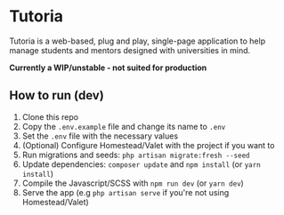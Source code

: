 # Tutoria
Tutoria is a web-based, plug and play, single-page application to help manage students and mentors designed with universities in mind.

**Currently a WIP/unstable - not suited for production**

## How to run (dev)
1. Clone this repo
1. Copy the `.env.example` file and change its name to `.env`
1. Set the `.env` file with the necessary values
1. (Optional) Configure Homestead/Valet with the project if you want to
1. Run migrations and seeds: `php artisan migrate:fresh --seed`
1. Update dependencies: `composer update` and `npm install` (or `yarn install`)
1. Compile the Javascript/SCSS with `npm run dev` (or `yarn dev`)
1. Serve the app (e.g `php artisan serve` if you're not using Homestead/Valet)
